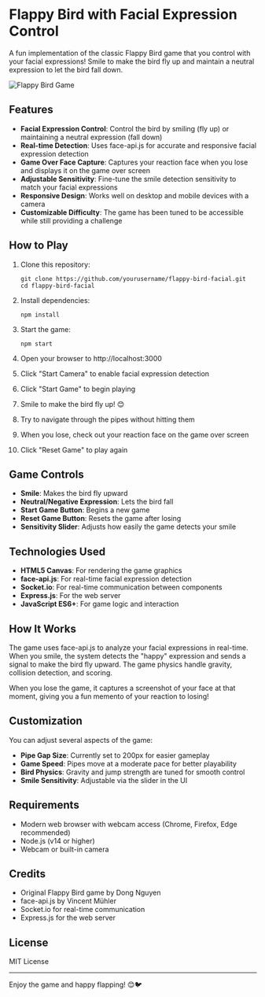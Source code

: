 # Flappy Bird with Facial Expression Control

A fun implementation of the classic Flappy Bird game that you control with your facial expressions! Smile to make the bird fly up and maintain a neutral expression to let the bird fall down.

![Flappy Bird Game](https://i.imgur.com/example.png)

## Features

- **Facial Expression Control**: Control the bird by smiling (fly up) or maintaining a neutral expression (fall down)
- **Real-time Detection**: Uses face-api.js for accurate and responsive facial expression detection
- **Game Over Face Capture**: Captures your reaction face when you lose and displays it on the game over screen
- **Adjustable Sensitivity**: Fine-tune the smile detection sensitivity to match your facial expressions
- **Responsive Design**: Works well on desktop and mobile devices with a camera
- **Customizable Difficulty**: The game has been tuned to be accessible while still providing a challenge

## How to Play

1. Clone this repository:
   ```
   git clone https://github.com/yourusername/flappy-bird-facial.git
   cd flappy-bird-facial
   ```

2. Install dependencies:
   ```
   npm install
   ```

3. Start the game:
   ```
   npm start
   ```

4. Open your browser to http://localhost:3000

5. Click "Start Camera" to enable facial expression detection

6. Click "Start Game" to begin playing

7. Smile to make the bird fly up! 😊

8. Try to navigate through the pipes without hitting them

9. When you lose, check out your reaction face on the game over screen

10. Click "Reset Game" to play again

## Game Controls

- **Smile**: Makes the bird fly upward
- **Neutral/Negative Expression**: Lets the bird fall
- **Start Game Button**: Begins a new game
- **Reset Game Button**: Resets the game after losing
- **Sensitivity Slider**: Adjusts how easily the game detects your smile

## Technologies Used

- **HTML5 Canvas**: For rendering the game graphics
- **face-api.js**: For real-time facial expression detection
- **Socket.io**: For real-time communication between components
- **Express.js**: For the web server
- **JavaScript ES6+**: For game logic and interaction

## How It Works

The game uses face-api.js to analyze your facial expressions in real-time. When you smile, the system detects the "happy" expression and sends a signal to make the bird fly upward. The game physics handle gravity, collision detection, and scoring.

When you lose the game, it captures a screenshot of your face at that moment, giving you a fun memento of your reaction to losing!

## Customization

You can adjust several aspects of the game:

- **Pipe Gap Size**: Currently set to 200px for easier gameplay
- **Game Speed**: Pipes move at a moderate pace for better playability
- **Bird Physics**: Gravity and jump strength are tuned for smooth control
- **Smile Sensitivity**: Adjustable via the slider in the UI

## Requirements

- Modern web browser with webcam access (Chrome, Firefox, Edge recommended)
- Node.js (v14 or higher)
- Webcam or built-in camera

## Credits

- Original Flappy Bird game by Dong Nguyen
- face-api.js by Vincent Mühler
- Socket.io for real-time communication
- Express.js for the web server

## License

MIT License

---

Enjoy the game and happy flapping! 😊🐦